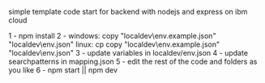 simple template code start for backend with nodejs and express on ibm cloud

1 - npm install
2 - windows: copy "localdev\env.example.json" "localdev\env.json"
    linux: cp copy "localdev\env.example.json" "localdev\env.json"
3 - update variables in localdev/env.json
4 - update searchpatterns in mapping.json
5 - edit the rest of the code and folders as you like
6 - npm start || npm dev